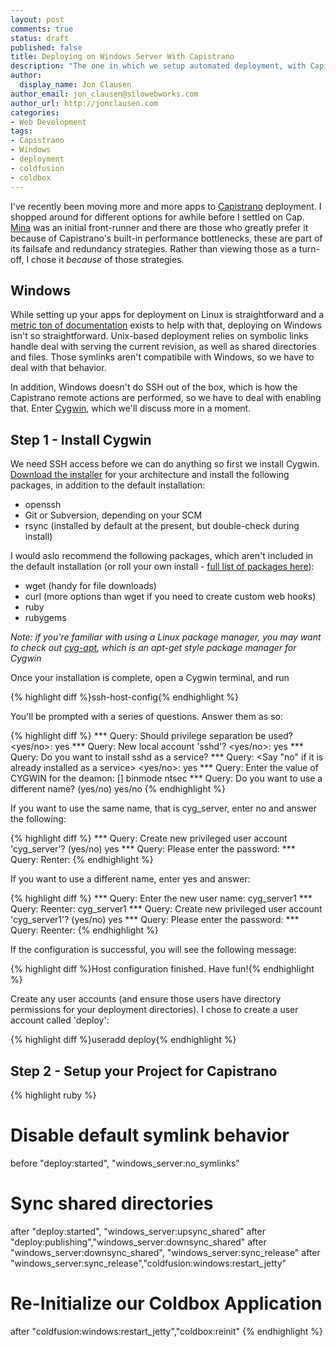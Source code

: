 ```yaml
---
layout: post
comments: true
status: draft
published: false
title: Deploying on Windows Server With Capistrano
description: "The one in which we setup automated deployment, with Capistrano, to Windows Server"
author:
  display_name: Jon Clausen
author_email: jon_clausen@silowebworks.com
author_url: http://jonclausen.com
categories:
- Web Development
tags:
- Capistrano
- Windows
- deployment
- coldfusion
- coldbox
---
```


I've recently been moving more and more apps to [Capistrano][] deployment.  I shopped around for different options for awhile before I settled on Cap.  [Mina][] was an initial front-runner and there are those who greatly prefer it because of Capistrano's built-in performance bottlenecks, these are part of its failsafe and redundancy strategies.  Rather than viewing those as a turn-off, I chose it *because* of those strategies.

[Capistrano]: http://capistranorb.com/
[Mina]: http://nadarei.co/mina/

Windows
-------------------
While setting up your apps for deployment on Linux is straightforward and a [metric ton of documentation](http://guides.beanstalkapp.com/deployments/deploy-with-capistrano.html) exists to help with that, deploying on Windows isn't so straightforward.  Unix-based deployment relies on symbolic links handle deal with serving the current revision, as well as shared directories and files.  Those symlinks aren't compatibile with Windows, so we have to deal with that behavior.  

In addition, Windows doesn't do SSH out of the box, which is how the Capistrano remote actions are performed, so we have to deal with enabling that.  Enter [Cygwin](https://cygwin.com/), which we'll discuss more in a moment. 

Step 1 - Install Cygwin
-----------------------
We need SSH access before we can do anything so first we install Cygwin.  [Download the installer](https://cygwin.com/install.html) for your architecture and install the following packages, in addition to the default installation:

* openssh
* Git or Subversion, depending on your SCM
* rsync (installed by default at the present, but double-check during install)

I would aslo recommend the following packages, which aren't included in the default  installation (or roll your own install - [full list of packages here](https://cygwin.com/packages/package_list.html)):

* wget (handy for file downloads)
* curl (more options than wget if you need to create custom web hooks)
* ruby 
* rubygems

*Note: if you're familiar with using a Linux package manager, you may want to check out [cyg-apt](https://code.google.com/p/cyg-apt/), which is an apt-get style package manager for Cygwin*

Once your installation is complete, open a Cygwin terminal, and run 

{% highlight diff %}ssh-host-config{% endhighlight %}

You'll be prompted with a series of questions.  Answer them as so:

{% highlight diff %}
*** Query: Should privilege separation be used? <yes/no>: yes
*** Query: New local account 'sshd'? <yes/no>: yes
*** Query: Do you want to install sshd as a service?
*** Query: <Say "no" if it is already installed as a service> <yes/no>: yes
*** Query: Enter the value of CYGWIN for the deamon: [] binmode ntsec
*** Query: Do you want to use a different name? (yes/no) yes/no
{% endhighlight %}

If you want to use the same name, that is cyg_server, enter no and answer the following:

{% highlight diff %}
*** Query: Create new privileged user account 'cyg_server'? (yes/no) yes
*** Query: Please enter the password:
*** Query: Renter:
{% endhighlight %}

If you want to use a different name, enter yes and answer:

{% highlight diff %}
*** Query: Enter the new user name: cyg_server1
*** Query: Reenter: cyg_server1
*** Query: Create new privileged user account 'cyg_server1'? (yes/no) yes
*** Query: Please enter the password:
*** Query: Reenter:
{% endhighlight %}

If the configuration is successful, you will see the following message:

{% highlight diff %}Host configuration finished. Have fun!{% endhighlight %}
	

Create any user accounts (and ensure those users have directory permissions for your deployment directories).  I chose to create a user account called 'deploy':

{% highlight diff %}useradd deploy{% endhighlight %}


Step 2 - Setup your Project for Capistrano
------------------------------------------



{% highlight ruby %}
# Disable default symlink behavior
before "deploy:started", "windows_server:no_symlinks"
# Sync shared directories
after "deploy:started", "windows_server:upsync_shared"
after "deploy:publishing","windows_server:downsync_shared"
after "windows_server:downsync_shared", "windows_server:sync_release"
after "windows_server:sync_release","coldfusion:windows:restart_jetty"
# Re-Initialize our Coldbox Application
after "coldfusion:windows:restart_jetty","coldbox:reinit"
{% endhighlight %}

